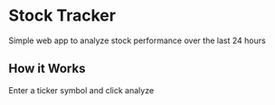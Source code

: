 # Stock Tracker
 Simple web app to analyze stock performance over the last 24 hours


## How it Works
Enter a ticker symbol and click analyze
